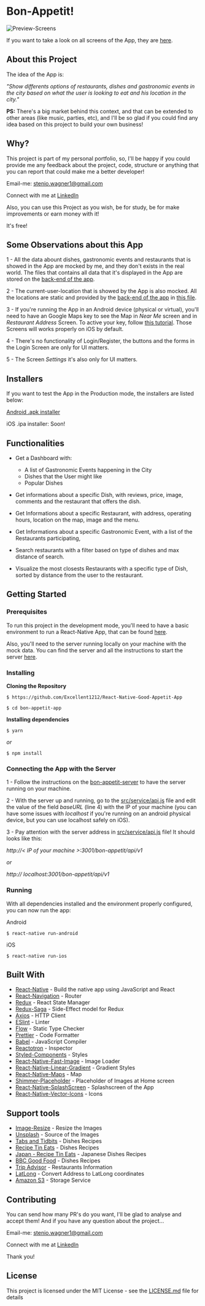 

# Bon-Appetit!

![Preview-Screens](https://github.com/steniowagner/bon-appetit-app/blob/master/images/default.png)

If you want to take a look on all screens of the App, they are [here](https://github.com/steniowagner/bon-appetit-app/tree/master/images).

## About this Project

The idea of the App is:

_"Show differents options of restaurants, dishes and gastronomic events in the city based on what the user is looking to eat and his location in the city."_

**PS:** There's a big market behind this context, and that can be extended to other areas (like music, parties, etc), and I'll be so glad if you could find any idea based on this project to build your own business!

## Why?

This project is part of my personal portfolio, so, I'll be happy if you could provide me any feedback about the project, code, structure or anything that you can report that could make me a better developer!

Email-me: stenio.wagner1@gmail.com

Connect with me at [LinkedIn](https://www.linkedin.com/in/steniowagner/)

Also, you can use this Project as you wish, be for study, be for make improvements or earn money with it!

It's free!

## Some Observations about this App

1 - All the data abount dishes, gastronomic events and restaurants that is showed in the App are mocked by me, and they don't exists in the real world. The files that contains all data that it's displayed in the App are stored on the [back-end of the app](https://github.com/steniowagner/bon-appetit-server/tree/master/src/json-models).

2 - The current-user-location that is showed by the App is also mocked. All the locations are static and provided by the [back-end of the app](https://github.com/steniowagner/bon-appetit-server) in [this file](https://github.com/steniowagner/bon-appetit-server/blob/master/src/utils/get-user-location.js).

3 - If you're running the App in an Android device (physical or virtual), you'll need to have an Google Maps key to see the Map in _Near Me_ screen and in _Restaurant Address_ Screen. To active your key, follow [this tutorial](https://developers.google.com/maps/documentation/android-sdk/signup). Those Screens will works properly on iOS by default.

4 - There's no functionality of Login/Register, the buttons and the forms in the Login Screen are only for UI matters.

5 - The Screen _Settings_ it's also only for UI matters.

## Installers

If you want to test the App in the Production mode, the installers are listed below:

[Android .apk installer](https://drive.google.com/file/d/1us880aD81EhrlYra527tGJHW3jN7R6Eh/view?usp=sharing)

iOS .ipa installer: Soon!

## Functionalities

- Get a Dashboard with:

  - A list of Gastronomic Events happening in the City
  - Dishes that the User might like
  - Popular Dishes

- Get informations about a specific Dish, with reviews, price, image, comments and the restaurant that offers the dish.

- Get Informations about a specific Restaurant, with address, operating hours, location on the map, image and the menu.

- Get Informations about a specific Gastronomic Event, with a list of the Restaurants participating,

- Search restaurants with a filter based on type of dishes and max distance of search.

- Visualize the most closests Restaurants with a specific type of Dish, sorted by distance from the user to the restaurant.

## Getting Started

### Prerequisites

To run this project in the development mode, you'll need to have a basic environment to run a React-Native App, that can be found [here](https://facebook.github.io/react-native/docs/getting-started).

Also, you'll need to the server running locally on your machine with the mock data. You can find the server and all the instructions to start the server [here](https://github.com/steniowagner/bon-appetit-server).

### Installing

**Cloning the Repository**

```
$ https://github.com/Excellent1212/React-Native-Good-Appetit-App

$ cd bon-appetit-app
```

**Installing dependencies**

```
$ yarn
```

_or_

```
$ npm install
```

### Connecting the App with the Server

1 - Follow the instructions on the [bon-appetit-server](https://github.com/steniowagner/bon-appetit-server) to have the server running on your machine.

2 - With the server up and running, go to the [src/service/api.js](https://github.com/steniowagner/bon-appetit-app/blob/master/src/services/api.js) file and edit the value of the field _baseURL_ (line 4) with the IP of your machine (you can have some issues with _localhost_ if you're running on an android physical device, but you can use localhost safely on iOS).

3 - Pay attention with the server address in [src/service/api.js](https://github.com/steniowagner/bon-appetit-app/blob/master/src/services/api.js) file! It should looks like this:

_http://< IP of your machine >:3001/bon-appetit/api/v1_ 

*or*

_http:// localhost:3001/bon-appetit/api/v1_

### Running

With all dependencies installed and the environment properly configured, you can now run the app:

Android

```
$ react-native run-android
```

iOS

```
$ react-native run-ios
```

## Built With

- [React-Native](https://facebook.github.io/react-native/) - Build the native app using JavaScript and React
- [React-Navigation](https://reactnavigation.org/docs/en/getting-started.html) - Router
- [Redux](https://redux.js.org/) - React State Manager
- [Redux-Saga](https://redux-saga.js.org/) - Side-Effect model for Redux
- [Axios](https://github.com/axios/axios) - HTTP Client
- [ESlint](https://eslint.org/) - Linter
- [Flow](https://redux-saga.js.org/) - Static Type Checker
- [Prettier](https://prettier.io/) - Code Formatter
- [Babel](https://babeljs.io/) - JavaScript Compiler
- [Reactotron](https://infinite.red/reactotron) - Inspector
- [Styled-Components](https://www.styled-components.com/) - Styles
- [React-Native-Fast-Image](https://github.com/DylanVann/react-native-fast-image) - Image Loader
- [React-Native-Linear-Gradient](https://github.com/react-native-community/react-native-linear-gradient) - Gradient Styles
- [React-Native-Maps](https://github.com/react-native-community/react-native-maps) - Map
- [Shimmer-Placeholder](https://github.com/tomzaku/react-native-shimmer-placeholder) - Placeholder of Images at Home screen
- [React-Native-SplashScreen](https://github.com/crazycodeboy/react-native-splash-screen) - Splashscreen of the App
- [React-Native-Vector-Icons](https://github.com/oblador/react-native-vector-icons) - Icons

## Support tools

- [Image-Resize](https://imageresize.org) - Resize the Images
- [Unsplash](https://unsplash.com) - Source of the Images
- [Tabs and Tidbits](http://www.tabsandtidbits.com) - Dishes Recipes
- [Recipe Tin Eats](https://www.recipetineats.com) - Dishes Recipes
- [Japan - Recipe Tin Eats](https://japan.recipetineats.com) - Japanese Dishes Recipes
- [BBC Good Food](https://www.bbcgoodfood.com) - Dishes Recipes
- [Trip Advisor](https://www.tripadvisor.com.br) - Restaurants Information
- [LatLong](https://www.latlong.net) - Convert Address to LatLong coordinates
- [Amazon S3](https://aws.amazon.com/pt/s3/) - Storage Service

## Contributing

You can send how many PR's do you want, I'll be glad to analyse and accept them! And if you have any question about the project...

Email-me: stenio.wagner1@gmail.com

Connect with me at [LinkedIn](https://www.linkedin.com/in/steniowagner/)

Thank you!

## License

This project is licensed under the MIT License - see the [LICENSE.md](https://github.com/steniowagner/bon-appetit-app/blob/master/LICENSE) file for details
